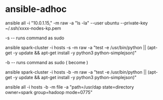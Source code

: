 # ansible-adhoc

ansible all -i "10.0.1.15," -m raw -a "ls -la" --user ubuntu --private-key ~/.ssh/xxxx-nodes-kp.pem

-s -- runs command as sudo 

ansible spark-cluster -i hosts -s -m raw -a "test -e /usr/bin/python || (apt-get -y update && apt-get install -y python3 python-simplejson)"

-b -- runs command as sudo ( become )

ansible spark-cluster -i hosts -b -m raw -a "test -e /usr/bin/python || (apt-get -y update && apt-get install -y python3 python-simplejson)"



ansible all -i hosts -b -m file -a "path=/usr/dap state=directory owner=spark group=hadoop mode=0775"
